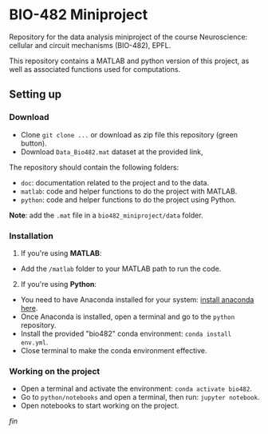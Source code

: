 # BIO-482 Miniproject  

Repository for the data analysis miniproject of the course Neuroscience: cellular and circuit mechanisms (BIO-482), EPFL. 

This repository contains a MATLAB and python version of this project, as well as associated functions used for computations.

## Setting up
### Download
- Clone `git clone ...` or download as zip file this repository (green button).
- Download `Data_Bio482.mat` dataset at the provided link,

The repository should contain the following folders:
- `doc`: documentation related to the project and to the data.
- `matlab`: code and helper functions to do the project with MATLAB.
- `python`: code and helper functions to do the project using Python.

**Note**: add the `.mat` file in a `bio482_miniproject/data` folder.

### Installation

1. If you're using **MATLAB**:
  - Add the `/matlab` folder to your MATLAB path to run the code.
2. If you're using **Python**:
  - You need to have Anaconda installed for your system: [install anaconda here](https://docs.anaconda.com/anaconda/install/index.html). 
  - Once Anaconda is installed, open a terminal and go to the `python` repository.
  - Install the provided "bio482" conda environment: `conda install env.yml`.
  - Close terminal to make the conda environment effective.
  
### Working on the project
  - Open a terminal and activate the environment: `conda activate bio482`.
  - Go to `python/notebooks` and open a terminal, then run: `jupyter notebook`.
  - Open notebooks to start working on the project.
  
  _fin_ 
 

